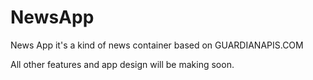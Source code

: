 # NewsApp

News App it's a kind of news container based on GUARDIANAPIS.COM

All other features and app design will be making soon.
